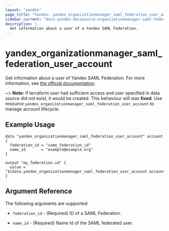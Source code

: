 ```yaml
---
layout: "yandex"
page_title: "Yandex: yandex_organizationmanager_saml_federation_user_account"
sidebar_current: "docs-yandex-datasource-organizationmanager-saml-federation-user-account"
description: |-
  Get information about a user of a Yandex SAML Federation.
---
```


# yandex\_organizationmanager\_saml\_federation\_user\_account

Get information about a user of Yandex SAML Federation. For more information, see
[the official documentation](https://cloud.yandex.com/docs/organization/operations/federations/integration-common).

~> **Note:** If terraform user had sufficient access and user specified in data source did not exist, it would be created. This behaviour will was **fixed**. Use resource `yandex_organizationmanager_saml_federation_user_account` to manage account lifecycle.

## Example Usage

```hcl
data "yandex_organizationmanager_saml_federation_user_account" account {
  federation_id = "some_federation_id"
  name_id       = "example@example.org"
}

output "my_federation.id" {
  value = "${data.yandex_organizationmanager_saml_federation_user_account.account.id}"
}
```

## Argument Reference

The following arguments are supported:

* `federation_id` - (Required) ID of a SAML Federation.

* `name_id` - (Required) Name Id of the SAML federated user.
